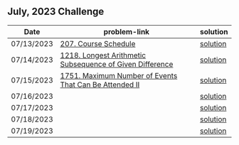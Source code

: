 ## July, 2023 Challenge

| Date       | problem-link | solution |
|------------|--------------|----------|
| 07/13/2023 |[207. Course Schedule](https://leetcode.com/problems/course-schedule/description/)|[solution](https://github.com/Waqar-107/LeetCode/blob/master/daily_challenge_during_phd/2023/July/13.%20(207)%20Course%20Schedule.cpp)|
| 07/14/2023|[1218. Longest Arithmetic Subsequence of Given Difference](https://leetcode.com/problems/longest-arithmetic-subsequence-of-given-difference/description/)|[solution](https://github.com/Waqar-107/LeetCode/blob/master/daily_challenge_during_phd/2023/July/Longest%20Arithmetic%20Subsequence%20of%20Given%20Difference.cpp)|
| 07/15/2023 | [1751. Maximum Number of Events That Can Be Attended II](https://leetcode.com/problems/maximum-number-of-events-that-can-be-attended-ii/description/) | [solution](https://github.com/Waqar-107/LeetCode/blob/master/daily_challenge_during_phd/2023/July/Maximum%20Number%20of%20Events%20That%20Can%20Be%20Attended%20II.cpp) |
| 07/16/2023 | []() | [solution]() |
| 07/17/2023 | []() | [solution]() |
| 07/18/2023 | []() | [solution]() |
| 07/19/2023 | []() | [solution]() |
